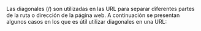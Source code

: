 

Las diagonales (/) son utilizadas en las URL para separar diferentes partes de la ruta o dirección de la página web. A continuación se presentan algunos casos en los que es útil utilizar diagonales en una URL:
